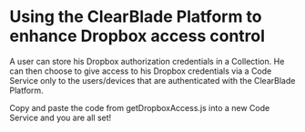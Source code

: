 # Using the ClearBlade Platform to enhance Dropbox access control

A user can store his Dropbox authorization credentials in a Collection. He can then choose to give access to his Dropbox credentials via a Code Service only to the users/devices that are authenticated with the ClearBlade Platform. 

Copy and paste the code from getDropboxAccess.js into a new Code Service and you are all set!
